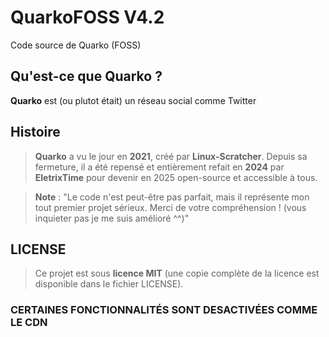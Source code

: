 # **QuarkoFOSS V4.2**

Code source de Quarko (FOSS)

## Qu'est-ce que Quarko ?

**Quarko** est (ou plutot était) un réseau social comme Twitter

## Histoire

> **Quarko** a vu le jour en **2021**, créé par **Linux-Scratcher**. Depuis sa fermeture, il a été repensé et entièrement refait en **2024** par **EletrixTime** pour devenir en 2025 open-source et accessible à tous.

> **Note** : "Le code n'est peut-être pas parfait, mais il représente mon tout premier projet sérieux. Merci de votre compréhension ! (vous inquieter pas je me suis amélioré ^^)"

## LICENSE

> Ce projet est sous **licence MIT** (une copie complète de la licence est disponible dans le fichier LICENSE).


### CERTAINES FONCTIONNALITÉS SONT DESACTIVÉES COMME LE CDN
